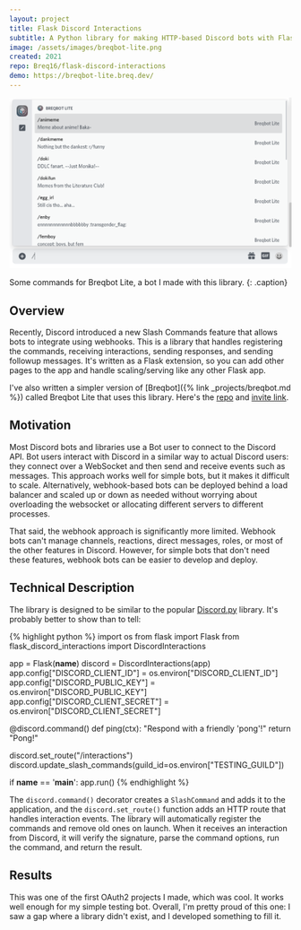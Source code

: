 ```yaml
---
layout: project
title: Flask Discord Interactions
subtitle: A Python library for making HTTP-based Discord bots with Flask.
image: /assets/images/breqbot-lite.png
created: 2021
repo: Breq16/flask-discord-interactions
demo: https://breqbot-lite.breq.dev/
---
```


![](/assets/images/breqbot-lite.png)

Some commands for Breqbot Lite, a bot I made with this library.
{: .caption}

## Overview

Recently, Discord introduced a new Slash Commands feature that allows bots to integrate using webhooks. This is a library that handles registering the commands, receiving interactions, sending responses, and sending followup messages. It's written as a Flask extension, so you can add other pages to the app and handle scaling/serving like any other Flask app.

I've also written a simpler version of [Breqbot]({% link _projects/breqbot.md %}) called Breqbot Lite that uses this library. Here's the [repo](https://github.com/Breq16/breqbot-lite) and [invite link](https://breqbot-lite.breq.dev/).

## Motivation

Most Discord bots and libraries use a Bot user to connect to the Discord API. Bot users interact with Discord in a similar way to actual Discord users: they connect over a WebSocket and then send and receive events such as messages. This approach works well for simple bots, but it makes it difficult to scale. Alternatively, webhook-based bots can be deployed behind a load balancer and scaled up or down as needed without worrying about overloading the websocket or allocating different servers to different processes.

That said, the webhook approach is significantly more limited. Webhook bots can't manage channels, reactions, direct messages, roles, or most of the other features in Discord. However, for simple bots that don't need these features, webhook bots can be easier to develop and deploy.

## Technical Description

The library is designed to be similar to the popular [Discord.py](https://github.com/Rapptz/discord.py) library. It's probably better to show than to tell:

{% highlight python %}
import os
from flask import Flask
from flask_discord_interactions import DiscordInteractions

app = Flask(__name__)
discord = DiscordInteractions(app)
app.config["DISCORD_CLIENT_ID"] = os.environ["DISCORD_CLIENT_ID"]
app.config["DISCORD_PUBLIC_KEY"] = os.environ["DISCORD_PUBLIC_KEY"]
app.config["DISCORD_CLIENT_SECRET"] = os.environ["DISCORD_CLIENT_SECRET"]


@discord.command()
def ping(ctx):
    "Respond with a friendly 'pong'!"
    return "Pong!"


discord.set_route("/interactions")
discord.update_slash_commands(guild_id=os.environ["TESTING_GUILD"])

if __name__ == '__main__':
    app.run()
{% endhighlight %}

The `discord.command()` decorator creates a `SlashCommand` and adds it to the application, and the `discord.set_route()` function adds an HTTP route that handles interaction events. The library will automatically register the commands and remove old ones on launch. When it receives an interaction from Discord, it will verify the signature, parse the command options, run the command, and return the result.

## Results

This was one of the first OAuth2 projects I made, which was cool. It works well enough for my simple testing bot. Overall, I'm pretty proud of this one: I saw a gap where a library didn't exist, and I developed something to fill it.
